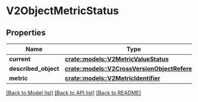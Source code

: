 # V2ObjectMetricStatus

## Properties

Name | Type | Description | Notes
------------ | ------------- | ------------- | -------------
**current** | [**crate::models::V2MetricValueStatus**](v2.MetricValueStatus.md) |  | 
**described_object** | [**crate::models::V2CrossVersionObjectReference**](v2.CrossVersionObjectReference.md) |  | 
**metric** | [**crate::models::V2MetricIdentifier**](v2.MetricIdentifier.md) |  | 

[[Back to Model list]](../README.md#documentation-for-models) [[Back to API list]](../README.md#documentation-for-api-endpoints) [[Back to README]](../README.md)


